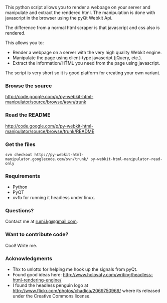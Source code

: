 This python script allows you to render a webpage on your server and manipulate and
extract the rendered html. The manipulation is done with
javascript in the browser using the pyQt Webkit Api.

The difference from a normal html scraper is that javascript and css also is
rendered.

This allows you to:
  * Render a webpage on a server with the very high quality Webkit engine.
  * Manipulate the page using client-type javascript (jQuery, etc.).
  * Extract the information/HTML you need from the page using javascript.

The script is very short so it is good platform for creating your own variant.

### Browse the source ###
http://code.google.com/p/py-webkit-html-manipulator/source/browse/#svn/trunk

### Read the README ###
http://code.google.com/p/py-webkit-html-manipulator/source/browse/trunk/README

### Get the files ###
```
svn checkout http://py-webkit-html-manipulator.googlecode.com/svn/trunk/ py-webkit-html-manipulator-read-only
```

### Requirements ###
  * Python
  * PyQT
  * xvfb for running it headless under linux.

### Questions? ###
Contact me at rumi.kg@gmail.com.

### Want to contribute code? ###
Cool! Write me.

### Acknowledgments ###
  * Thx to unlotto for helping me hook up the signals from pyQt.
  * Found good ideas here: http://www.holovaty.com/writing/headless-html-rendering-engine/
  * I found the headless penguin logo at http://www.flickr.com/photos/chadica/2069750969/ where its released under the Creative Commons license.